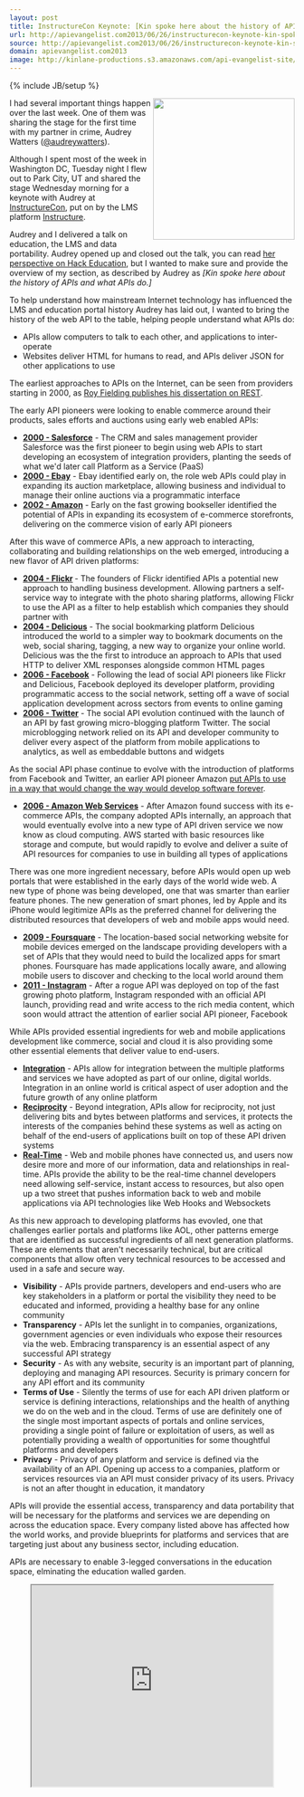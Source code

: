 ```yaml
---
layout: post
title: InstructureCon Keynote: [Kin spoke here about the history of APIs and what APIs do ]
url: http://apievangelist.com2013/06/26/instructurecon-keynote-kin-spoke-here-about-the-history-of-apis-and-what-apis-do/
source: http://apievangelist.com2013/06/26/instructurecon-keynote-kin-spoke-here-about-the-history-of-apis-and-what-apis-do/
domain: apievangelist.com2013
image: http://kinlane-productions.s3.amazonaws.com/api-evangelist-site/blog/instructurecon-keynote-utah.jpg
---
```

{% include JB/setup %}
<p><img src="https://s3.amazonaws.com/kinlane-productions/events/instructurecon-2013/instructurecon-keynote-utah.jpg" alt="" width="250" align="right" /></p>
<p>I had several important things happen over the last week. One of them was sharing the stage for the first time with my partner in crime, Audrey Watters (<a href="https://twitter.com/audreywatters">@audreywatters</a>).</p>
<p>Although I spent most of the week in Washington DC, Tuesday night I flew out to Park City, UT and shared the stage Wednesday morning for a keynote with Audrey at <a title="InstructureCon" href="http://www.instructure.com/instructurecon">InstructureCon</a>, put on by the LMS platform <a title="LMS by Instructure" href="http://www.instructure.com/">Instructure</a>.</p>
<p>Audrey and I delivered a talk on education, the LMS and data portability.  Audrey opened up and closed out the talk, you can read <a href="http://hackeducation.com/2013/06/19/the-lms-as-portal-instructurecon/">her perspective on Hack Education</a>, but I wanted to make sure and provide the overview of my section, as described by Audrey as&nbsp;<em>[Kin spoke here about the history of APIs and what APIs do.]</em></p>
<p>To help understand how mainstream Internet technology has influenced the LMS and education portal history Audrey has laid out, I wanted to bring the history of the web API to the table, helping people understand what APIs do:</p>
<ul class="mainlist">
<li>APIs allow computers to talk to each other, and applications to inter-operate </li>
<li>Websites deliver HTML for humans to read, and APIs deliver JSON for other applications to use</li>
</ul>
<p>The earliest approaches to APIs on the Internet, can be seen from providers starting in 2000, as <a href="http://www.ics.uci.edu/~fielding/pubs/dissertation/top.htm">Roy Fielding publishes his dissertation on REST</a>.</p>
<p>The early API pioneers were looking to enable commerce around their products, sales efforts and auctions using early web enabled APIs:</p>
<ul class="mainlist">
<li><strong><a title="History of Salesforce API" href="http://www.apievangelist.com/2011/01/28/history-of-apis-salesforce-com/">2000 - Salesforce</a></strong> - The CRM and sales management provider Salesforce was the first pioneer to begin using web APIs to start developing an ecosystem of integration providers, planting the seeds of what we'd later call Platform as a Service (PaaS)</li>
<li><strong><a title="History of Ebay API" href="http://www.apievangelist.com/2011/01/26/history-of-apis-ebay/">2000 - Ebay</a></strong> - Ebay identified early on, the role web APIs could play in expanding its auction marketplace, allowing business and individual to manage their online auctions via a programmatic interface</li>
<li><strong><a title="History of Amazon E-Commerce API" href="http://www.apievangelist.com/2011/01/28/history-of-apis-amazon-e-commerce/">2002 - Amazon</a></strong> - Early on the fast growing bookseller identified the potential of APIs in expanding its ecosystem of e-commerce storefronts, delivering on the commerce vision of early API pioneers</li>
</ul>
<p>After this wave of commerce APIs, a new approach to interacting, collaborating and building relationships on the web emerged, introducing a new flavor of API driven platforms:</p>
<ul class="mainlist">
<li><strong><a title="History of Flickr API" href="/2011/02/09/history-of-apis-flickr-api/">2004 - Flickr</a> </strong>- The founders of Flickr identified APIs a potential new approach to handling business development. Allowing partners a self-service way to integrate with the photo sharing platforms, allowing Flickr to use the API as a filter to help establish which companies they should partner with</li>
<li><strong><a title="History of Delicious API" href="/2013/06/09/history-of-apis-del-icio-us/">2004 - Delicious</a></strong> - The social bookmarking platform Delicious introduced the world to a simpler way to bookmark documents on the web, social sharing, tagging, a new way to organize your online world.  Delicious was the the first to introduce an approach to APIs that used HTTP to deliver XML responses alongside common HTML pages</li>
<li><strong><a title="History of Facebook API" href="http://www.apievangelist.com/2011/01/28/history-of-apis-facebook-development-platform/">2006 - Facebook</a></strong> - Following the lead of social API pioneers like Flickr and Delicious, Facebook deployed its developer platform, providing programmatic access to the social network, setting off a wave of social application development across sectors from events to online gaming</li>
<li><strong><a href="http://www.apievangelist.com/2011/01/26/history-of-apis-twitter/">2006 - Twitter</a></strong> - The social API evolution continued with the launch of an API by fast growing micro-blogging platform Twitter.  The social microblogging network relied on its API and developer community to deliver every aspect of the platform from mobile applications to analytics, as well as embeddable buttons and widgets</li>
</ul>
<p>As the social API phase continue to evolve with the introduction of platforms from Facebook and Twitter, an earlier API pioneer Amazon <a href="/2012/01/12/the-secret-to-amazons-success-internal-apis/">put APIs to use in a way that would change the way would develop software forever</a>.</p>
<ul class="mainlist">
<li><strong><a href="http://www.apievangelist.com/2011/03/12/history-of-apis-amazon-s3/">2006 - Amazon Web Services</a></strong> - After Amazon found success with its e-commerce APIs, the company adopted APIs internally, an approach that would eventually evolve into a new type of API driven service we now know as cloud computing.  AWS started with basic  resources like storage and compute, but would rapidly to evolve and deliver a suite of API resources for companies to use in building all types of applications</li>
</ul>
<p>There was one more ingredient necessary, before APIs would open up web portals that were established in the early days of the world wide web. A new type of phone was being developed, one that was smarter than earlier feature phones.  The new generation of smart phones, led by Apple and its iPhone would legitimize APIs as the preferred channel for delivering the distributed resources that developers of web and mobile apps would need.</p>
<ul class="mainlist">
<li><strong><a title="History of Foursquare APIs" href="http://www.apievangelist.com/2011/03/11/history-of-apis-foursquare-api/">2009 - Foursquare</a></strong> - The location-based social networking website for mobile devices emerged on the landscape providing developers with a set of APIs that they would need to build the localized apps for smart phones.  Foursquare has made applications locally aware, and allowing mobile users to discover and checking to the local world around them</li>
<li><strong><a title="History of Instagram API" href="http://www.apievangelist.com/2011/03/11/history-of-apis-instagram-api/">2011 - Instagram</a></strong> - After a rogue API was deployed on top of the fast growing photo platform, Instagram responded with an official API launch, providing read and write access to the rich media content, which soon would attract the attention of earlier social API pioneer, Facebook</li>
</ul>
<p>While APIs provided essential ingredients for web and mobile applications development like commerce, social and cloud it is also providing some other essential elements that deliver value to end-users.</p>
<ul class="mainlist">
<li><strong><a title="API Integration" href="http://integration.apievangelist.com">Integration</a></strong> - APIs allow for integration between the multiple platforms and services we have adopted as part of our online, digital worlds.  Integration in an online world is critical aspect of user adoption and the future growth of any online platform</li>
<li><strong><a title="API Reciprocity" href="http://reciprocity.apievangelist.com">Reciprocity</a></strong> - Beyond integration, APIs allow for reciprocity, not just delivering bits and bytes between platforms and services, it protects the interests of the companies behind these systems as well as acting on behalf of the end-users of applications built on top of these API driven systems</li>
<li><strong><a title="Real-Time APIs" href="http://realtime.apievangelist.com/">Real-Time</a></strong> - Web and mobile phones have connected us, and users now desire more and more of our information, data and relationships in real-time.  APIs provide the ability to be the real-time channel developers need allowing self-service, instant access to resources, but also open up a two street that pushes information back to web and mobile applications via API technologies like Web Hooks and Websockets</li>
</ul>
<p>As this new approach to developing platforms has evovled, one that challenges earlier portals and platforms like AOL, other patterns emerge that are identified as successful ingredients of all next generation platforms.  These are elements that aren't necessarily technical, but are critical components that allow often very technical resources to be accessed and used in a safe and secure way.</p>
<ul class="mainlist">
<li><strong>Visibility</strong> - APIs provide partners, developers and end-users who are key stakeholders in a platform or portal the visibility they need to be educated and informed, providing a healthy base for any online community</li>
<li><strong>Transparency</strong> - APIs let the sunlight in to companies, organizations, government agencies or even individuals who expose their resources via the web. Embracing transparency is an essential aspect of any successful API strategy</li>
<li><strong>Security</strong> - As with any website, security is an important part of planning, deploying and managing API resources.  Security is primary concern for any API effort and its community</li>
<li><strong>Terms of Use</strong> - Silently the terms of use for each API driven platform or service is defining interactions, relationships and the health of anything we do on the web and in the cloud.  Terms of use are definitely one of the single most important aspects of portals and online services, providing a single point of failure or exploitation of users, as well as potentially providing a wealth of opportunities for some thoughtful platforms and developers</li>
<li><strong>Privacy</strong> - Privacy of any platform and service is defined via the availability of an API. Opening up access to a companies, platform or services resources via an API must consider privacy of its users.  Privacy is not an after thought in education, it mandatory</li>
</ul>
<p>APIs will provide the essential access, transparency and data portability that will be necessary for the platforms and services we are depending on across the education space. Every company listed above has affected how the world works, and provide blueprints for platforms and services that are targeting just about any business sector, including education.</p>
<p>APIs are necessary to enable 3-legged conversations in the education space, elminating the education walled garden.</p>
<p style="text-align: center;"><iframe src="http://www.slideshare.net/slideshow/embed_code/23199844" width="427" height="356"> </iframe></p>
